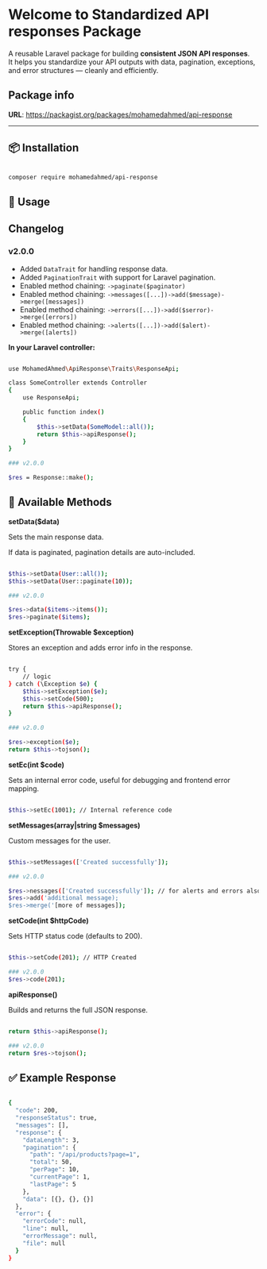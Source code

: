 # Welcome to Standardized API responses Package

A reusable Laravel package for building **consistent JSON API responses**.  
It helps you standardize your API outputs with data, pagination, exceptions, and error structures — cleanly and efficiently.

## Package info

**URL**: https://packagist.org/packages/mohamedahmed/api-response

---

## 📦 Installation

```sh

composer require mohamedahmed/api-response

```

## 🚀 Usage

## Changelog

### v2.0.0
- Added `DataTrait` for handling response data.
- Added `PaginationTrait` with support for Laravel pagination.
- Enabled method chaining: `->paginate($paginator)`
- Enabled method chaining: `->messages([...])->add($message)->merge([messages])`
- Enabled method chaining: `->errors([...])->add($serror)->merge([errors])`
- Enabled method chaining: `->alerts([...])->add($alert)->merge([alerts])`


**In your Laravel controller:**

```sh

use MohamedAhmed\ApiResponse\Traits\ResponseApi;

class SomeController extends Controller
{
    use ResponseApi;

    public function index()
    {
        $this->setData(SomeModel::all());
        return $this->apiResponse();
    }
}

### v2.0.0

$res = Response::make();

```


## 🧠 Available Methods

**setData($data)**

Sets the main response data.

If data is paginated, pagination details are auto-included.

```sh

$this->setData(User::all());
$this->setData(User::paginate(10));

### v2.0.0

$res->data($items->items());
$res->paginate($items);

```

**setException(Throwable $exception)**

Stores an exception and adds error info in the response.

```sh

try {
    // logic
} catch (\Exception $e) {
    $this->setException($e);
    $this->setCode(500);
    return $this->apiResponse();
}

### v2.0.0

$res->exception($e);
return $this->tojson();

```

**setEc(int $code)**

Sets an internal error code, useful for debugging and frontend error mapping.

```sh

$this->setEc(1001); // Internal reference code

```

**setMessages(array|string $messages)**

Custom messages for the user.

```sh

$this->setMessages(['Created successfully']);

### v2.0.0

$res->nessages(['Created successfully']); // for alerts and errors also
$res->add('additional message);
$res->merge('[more of messages]);

```

**setCode(int $httpCode)**

Sets HTTP status code (defaults to 200).

```sh

$this->setCode(201); // HTTP Created

### v2.0.0
$res->code(201);

```

**apiResponse()**

Builds and returns the full JSON response.

```sh

return $this->apiResponse();

### v2.0.0
return $res->tojson();

```

## ✅ Example Response

```sh

{
  "code": 200,
  "responseStatus": true,
  "messages": [],
  "response": {
    "dataLength": 3,
    "pagination": {
      "path": "/api/products?page=1",
      "total": 50,
      "perPage": 10,
      "currentPage": 1,
      "lastPage": 5
    },
    "data": [{}, {}, {}]
  },
  "error": {
    "errorCode": null,
    "line": null,
    "errorMessage": null,
    "file": null
  }
}

```
